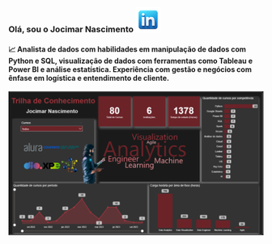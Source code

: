 
### Olá, sou o Jocimar Nascimento [<img src="https://github.com/njocimar28/enem_2022/blob/1eb9c9a9c1e8e811d8aa3158bec1b38fb3f077dc/imagem/icons8-linkedin-94.png" width="50">](https://www.linkedin.com/in/jocimar-nascimento-501457253/)


#### 📈 Analista de dados com habilidades em manipulação de dados com Python e SQL, visualização de dados com ferramentas como Tableau e Power BI e análise estatística. Experiência com gestão e negócios com ênfase em logística e entendimento de cliente.




[![Descrição da Imagem](https://raw.githubusercontent.com/njocimar28/njocimar28/b4f625c48f36c14481bb3147edfbf93c000c31b8/Cursos.png)](https://app.powerbi.com/view?r=eyJrIjoiOWQzMWM3OTktNmQ4Ny00ZGQ1LWE5MWMtYTg1N2Q2OTA4Y2Q0IiwidCI6IjA3ZTQzMGE0LTk3ZmEtNDQ3Yy1hZmI4LWY3MWYxOTQzNWE3ZCJ9)




